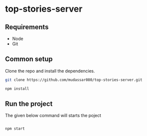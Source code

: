 # top-stories-server

## Requirements

* Node
* Git

## Common setup

Clone the repo and install the dependencies.

```bash
git clone https://github.com/mudassar080/top-stories-server.git
```

```bash
npm install
```

## Run the project

The given below command will starts the poject

```bash

npm start

```